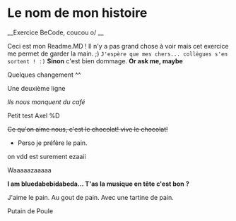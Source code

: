 # Le nom de mon histoire
__Exercice BeCode, coucou o/ __

Ceci est mon Readme.MD ! Il n'y a pas grand chose à voir mais cet exercice me permet de garder la main. ;)
```J'espère que mes chers... collègues s'en sortent ! :)```
__Sinon__ c'est bien dommage. **Or ask me, maybe**


Quelques changement ^^

Une deuxième ligne

_Ils nous manquent du café_  

Petit test Axel %D

~~Ce qu'on aime nous, c'est le chocolat! vive le chocolat!~~

* Perso je préfère le pain.

on vdd est surement ezaaii

Waaaaazaaaaa

**I am bluedabebidabeda... T'as la musique en tête c'est bon ?**

J'aime le pain.
Au gout de pain.
Avec une tartine de pain.

Putain de Poule 
